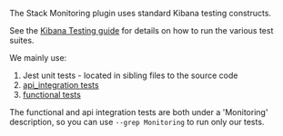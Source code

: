 The Stack Monitoring plugin uses standard Kibana testing constructs.

See the [Kibana Testing guide](https://www.elastic.co/guide/en/kibana/master/development-tests.html) for details on how to run the various test suites.

We mainly use:
1. Jest unit tests - located in sibling files to the source code 
2. [api_integration tests](../../../../test/api_integration/apis/monitoring)
3. [functional tests](../../../../test/functional/apps/monitoring)

The functional and api integration tests are both under a 'Monitoring' description, so you can use `--grep Monitoring` to run only our tests.